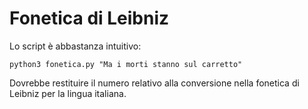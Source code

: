 # Fonetica di Leibniz

Lo script è abbastanza intuitivo:
~~~
python3 fonetica.py "Ma i morti stanno sul carretto"
~~~

Dovrebbe restituire il numero relativo alla conversione nella fonetica di Leibniz per la lingua italiana.
